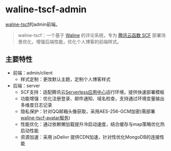 # waline-tscf-admin

[waline-tscf](https://github.com/abiscuitx/waline-tscf)的admin前端。

> waline-tscf：一个基于 [Waline](https://github.com/walinejs/waline) 的评论系统，专为 [腾讯云函数 SCF](https://cloud.tencent.com/product/scf) 部署场景优化，增强后端性能，优化个人博客的前端样式。

## 主要特性

- 前端：admin/client
  - 样式定制：更改默认主题，定制个人博客样式
- 后端：server
  - SCF支持：适配腾讯云[Serverless应用中心](https://cloud.tencent.com/product/scf)运行环境，提供快速部署模板
  - 功能增强：优化注册登录、邮件通知、域名检查，支持通过环境变量输出多维度日志记录
  - 隐私保护：针对QQ邮箱头像获取，采用AES-256-GCM加密(需部署[waline-tscf-avatar服务](https://github.com/abiscuitx/waline-tscf-avatar))
  - 性能优化：通过依赖懒加载提升冷启动速度，结合缓存与map策略优化热启动性能
  - 资源加速：采用 jsDelivr 提供CDN加速，针对性优化MongoDB的连接性能
